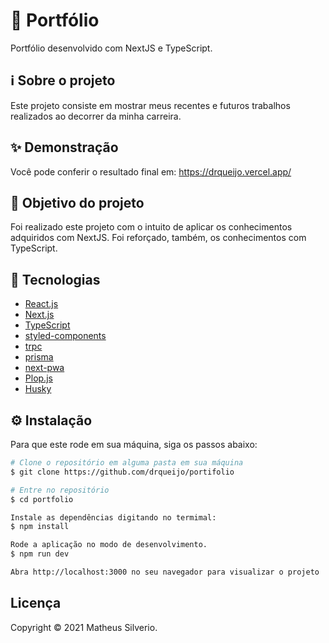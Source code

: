 # 🚀 Portfólio

Portfólio desenvolvido com NextJS e TypeScript.

## ℹ️ Sobre o projeto

Este projeto consiste em mostrar meus recentes e futuros trabalhos realizados ao decorrer da minha carreira.

## ✨ Demonstração

Você pode conferir o resultado final em: https://drqueijo.vercel.app/

## 🎯 Objetivo do projeto

Foi realizado este projeto com o intuito de aplicar os conhecimentos adquiridos com NextJS. Foi reforçado, também, os conhecimentos com TypeScript.

## 📝 Tecnologias

- [React.js](https://pt-br.reactjs.org)
- [Next.js](https://nextjs.org)
- [TypeScript](https://www.typescriptlang.org/)
- [styled-components](https://styled-components.com/)
- [trpc](https://trpc.io/)
- [prisma](https://www.prisma.io/)
- [next-pwa](https://www.npmjs.com/package/next-pwa)
- [Plop.js](https://plopjs.com/)
- [Husky](https://www.npmjs.com/package/husky)

## ⚙️ Instalação

Para que este rode em sua máquina, siga os passos abaixo:

```bash
# Clone o repositório em alguma pasta em sua máquina
$ git clone https://github.com/drqueijo/portifolio

# Entre no repositório
$ cd portfolio

Instale as dependências digitando no termimal:
$ npm install

Rode a aplicação no modo de desenvolvimento.
$ npm run dev

Abra http://localhost:3000 no seu navegador para visualizar o projeto
```

## Licença
Copyright © 2021 Matheus Silverio.
